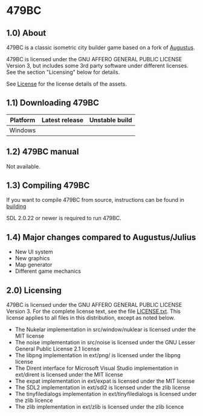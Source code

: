 # 479BC

1.0) About
-----------
479BC is a classic isometric city builder game based on a fork of [Augustus](https://github.com/Keriew/augustus).

479BC is licensed under the GNU AFFERO GENERAL PUBLIC LICENSE Version 3, but includes some 3rd party software under different licenses. See the section "Licensing" below for details.

See [License](https://github.com/lilbaek/479BC/blob/master/res/assets/LICENSE) for the license details of the assets.

1.1) Downloading 479BC
-------------------------

| Platform | Latest release | Unstable build |
|----------|----------------|----------------|
| Windows  | | |

1.2) 479BC manual
----------------------------
Not available.

1.3) Compiling 479BC
-----------------------
If you want to compile 479BC from source, instructions can be found in [building](https://github.com/lilbaek/479BC/blob/master/doc/BUILDING.md)

SDL 2.0.22 or newer is required to run 479BC.

1.4) Major changes compared to Augustus/Julius  
-----------------------

* New UI system 
* New graphics
* Map generator
* Different game mechanics

2.0) Licensing
--------------
479BC is licensed under the GNU AFFERO GENERAL PUBLIC LICENSE Version 3. 
For the complete license text, see the file [LICENSE.txt](https://github.com/lilbaek/479BC/blob/master/LICENSE.txt). This license applies to all files in this distribution, except as noted below.

* The Nukelar implementation in src/window/nuklear is licensed under the MIT license
* The noise implementation in src/noise is licensed under the GNU Lesser General Public License 2.1 license
* The libpng implementation in ext/png/ is licensed under the libpng license
* The Dirent interface for Microsoft Visual Studio implementation in ext/dirent is licensed under the MIT license
* The expat implementation in ext/expat is licensed under the MIT license
* The SDL2 implementation in ext/sdl2 is licensed under the zlib license
* The tinyfiledialogs implementation in ext/tinyfiledialogs is licensed under the zlib licence
* The zlib implementation in ext/zlib is licensed under the zlib licence

